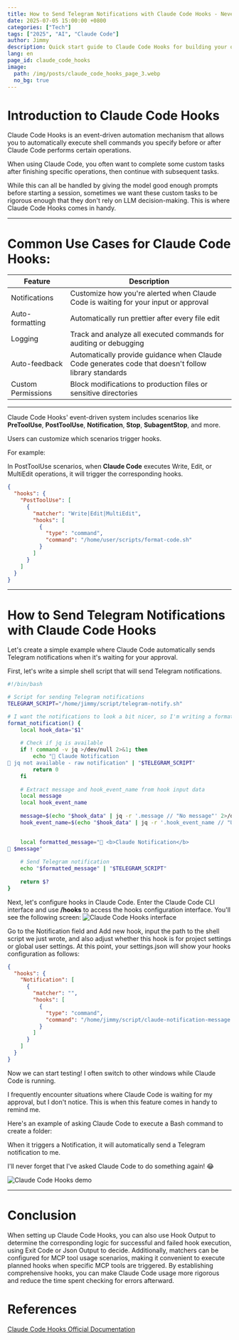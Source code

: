 ```yaml
---
title: How to Send Telegram Notifications with Claude Code Hooks - Never Miss AI Task Completion Again!
date: 2025-07-05 15:00:00 +0800
categories: ["Tech"]
tags: ["2025", "AI", "Claude Code"]
author: Jimmy
description: Quick start guide to Claude Code Hooks for building your own automated task monitoring workflow
lang: en
page_id: claude_code_hooks
image:
  path: /img/posts/claude_code_hooks_page_3.webp
  no_bg: true
---
```


# Introduction to Claude Code Hooks
Claude Code Hooks is an event-driven automation mechanism that allows you to automatically execute shell commands you specify before or after Claude Code performs certain operations.

When using Claude Code, you often want to complete some custom tasks after finishing specific operations, then continue with subsequent tasks.

While this can all be handled by giving the model good enough prompts before starting a session, sometimes we want these custom tasks to be rigorous enough that they don't rely on LLM decision-making. This is where Claude Code Hooks comes in handy.

---

# Common Use Cases for Claude Code Hooks:

| Feature | Description |
|---------|-------------|
| Notifications | Customize how you're alerted when Claude Code is waiting for your input or approval |
| Auto-formatting | Automatically run prettier after every file edit |
| Logging | Track and analyze all executed commands for auditing or debugging |
| Auto-feedback | Automatically provide guidance when Claude Code generates code that doesn't follow library standards |
| Custom Permissions | Block modifications to production files or sensitive directories |

---

Claude Code Hooks' event-driven system includes scenarios like **PreToolUse**, **PostToolUse**, **Notification**, **Stop**, **SubagentStop**, and more.

Users can customize which scenarios trigger hooks.

For example:

In PostToolUse scenarios, when **Claude Code** executes Write, Edit, or MultiEdit operations, it will trigger the corresponding hooks.

```json
{
  "hooks": {
    "PostToolUse": [
      {
        "matcher": "Write|Edit|MultiEdit",
        "hooks": [
          {
            "type": "command",
            "command": "/home/user/scripts/format-code.sh"
          }
        ]
      }
    ]
  }
}
```
---

# How to Send Telegram Notifications with Claude Code Hooks

Let's create a simple example where Claude Code automatically sends Telegram notifications when it's waiting for your approval.

First, let's write a simple shell script that will send Telegram notifications.

```bash
#!/bin/bash

# Script for sending Telegram notifications
TELEGRAM_SCRIPT="/home/jimmy/script/telegram-notify.sh"

# I want the notifications to look a bit nicer, so I'm writing a format_notification function to handle the notification format
format_notification() {
    local hook_data="$1"
    
    # Check if jq is available
    if ! command -v jq >/dev/null 2>&1; then
        echo "🤖 Claude Notification
💬 jq not available - raw notification" | "$TELEGRAM_SCRIPT"
        return 0
    fi
    
    # Extract message and hook_event_name from hook input data
    local message
    local hook_event_name
    
    message=$(echo "$hook_data" | jq -r '.message // "No message"' 2>/dev/null)
    hook_event_name=$(echo "$hook_data" | jq -r '.hook_event_name // "Unknown"' 2>/dev/null)
    

    local formatted_message="🤖 <b>Claude Notification</b>
💬 $message"
    
    # Send Telegram notification
    echo "$formatted_message" | "$TELEGRAM_SCRIPT"
    
    return $?
}

```
Next, let's configure hooks in Claude Code. Enter the Claude Code CLI interface and use **/hooks** to access the hooks configuration interface. You'll see the following screen:
![Claude Code Hooks interface](/img/posts/claude_code_hooks.webp)

Go to the Notification field and Add new hook, input the path to the shell script we just wrote, and also adjust whether this hook is for project settings or global user settings.
At this point, your settings.json will show your hooks configuration as follows:

```json
{
  "hooks": {
    "Notification": [
      {
        "matcher": "",
        "hooks": [
          {
            "type": "command",
            "command": "/home/jimmy/script/claude-notification-message.sh"
          }
        ]
      }
    ]
  }
}
```

Now we can start testing! I often switch to other windows while Claude Code is running.

I frequently encounter situations where Claude Code is waiting for my approval, but I don't notice. This is when this feature comes in handy to remind me.

Here's an example of asking Claude Code to execute a Bash command to create a folder:

When it triggers a Notification, it will automatically send a Telegram notification to me.

I'll never forget that I've asked Claude Code to do something again! 😂


![Claude Code Hooks demo](/img/posts/claude_code_hooks_demo_2.webp)

---

# Conclusion
When setting up Claude Code Hooks, you can also use Hook Output to determine the corresponding logic for successful and failed hook execution, using Exit Code or Json Output to decide.
Additionally, matchers can be configured for MCP tool usage scenarios, making it convenient to execute planned hooks when specific MCP tools are triggered. By establishing comprehensive hooks, you can make
Claude Code usage more rigorous and reduce the time spent checking for errors afterward.

# References

[Claude Code Hooks Official Documentation](https://docs.anthropic.com/en/docs/claude-code/hooks)
